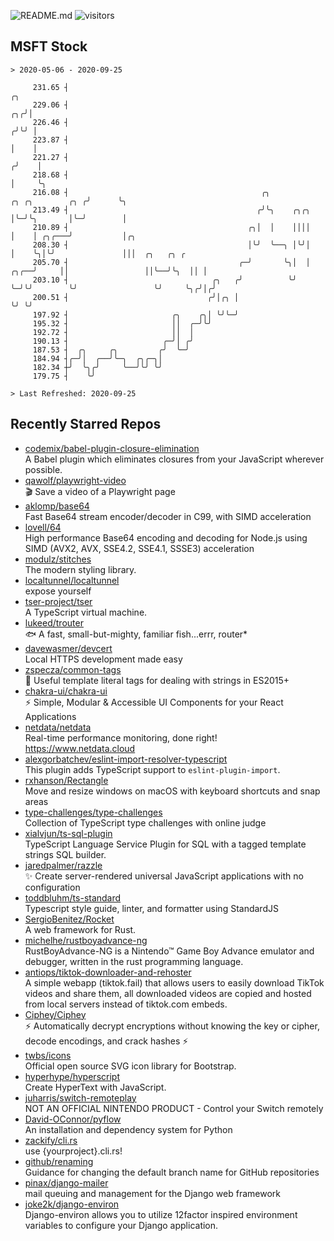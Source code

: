 ![README.md](https://github.com/Gerhut/Gerhut/workflows/README.md/badge.svg)
![visitors](https://visitors.vercel.app/Gerhut/Gerhut?token=8cf69d1f6813d272ef062726b6070c9be4ff72038cfe5a7ded7384a8da65d866)

## MSFT Stock

```
> 2020-05-06 - 2020-09-25

     231.65 ┤                                                                                  ╭╮                
     229.06 ┤                                                                               ╭╮╭╯│                
     226.46 ┤                                                                              ╭╯╰╯ │                
     223.87 ┤                                                                              │    │                
     221.27 ┤                                                                             ╭╯    │                
     218.68 ┤                                                                             │     ╰╮               
     216.08 ┤                                           ╭╮               ╭╮ ╭╮        ╭╮ ╭╯      ╰╮              
     213.49 ┤                                          ╭╯╰╮    ╭╮╭╮      │╰─╯╰╮       │╰─╯        │              
     210.89 ┤                                        ╭╮│  │    ││││      │    │ ╭╮╭───╯           │╭╮            
     208.30 ┤                                        │╰╯  ╰──╮ │╰╯│      │    ╰╮│╰╯               │││  ╭╮   ╭╮ ╭ 
     205.70 ┤                                      ╭─╯       ╰╮│  │ ╭╮╭──╯     ││                 ││╰──╯╰╮  ││ │ 
     203.10 ┤                                ╭╮   ╭╯          ╰╯  ╰─╯╰╯        ╰╯                 ╰╯     ╰╮╭╯│╭╯ 
     200.51 ┤                               ╭╯│╭╮ │                                                       ╰╯ ╰╯  
     197.92 ┤                       ╭╮    ╭╮│ ╰╯╰─╯                                                              
     195.32 ┤                       ││  ╭─╯╰╯                                                                    
     192.72 ┤                       ││  │                                                                        
     190.13 ┤                     ╭─╯│ ╭╯                                                                        
     187.53 ┤  ╭╮     ╭╮         ╭╯  ╰─╯                                                                         
     184.94 ┤╭─╯│  ╭──╯╰─╮  ╭╮╭─╮│                                                                               
     182.34 ┼╯  ╰╮╭╯     ╰──╯╰╯ ╰╯                                                                               
     179.75 ┤    ╰╯                                                                                              

> Last Refreshed: 2020-09-25
```

## Recently Starred Repos

- [codemix/babel-plugin-closure-elimination](https://github.com/codemix/babel-plugin-closure-elimination)  
  A Babel plugin which eliminates closures from your JavaScript wherever possible.
- [qawolf/playwright-video](https://github.com/qawolf/playwright-video)  
  🎬 Save a video of a Playwright page
- [aklomp/base64](https://github.com/aklomp/base64)  
  Fast Base64 stream encoder/decoder in C99, with SIMD acceleration
- [lovell/64](https://github.com/lovell/64)  
  High performance Base64 encoding and decoding for Node.js using SIMD (AVX2, AVX, SSE4.2, SSE4.1, SSSE3) acceleration
- [modulz/stitches](https://github.com/modulz/stitches)  
  The modern styling library.
- [localtunnel/localtunnel](https://github.com/localtunnel/localtunnel)  
  expose yourself
- [tser-project/tser](https://github.com/tser-project/tser)  
  A TypeScript virtual machine.
- [lukeed/trouter](https://github.com/lukeed/trouter)  
  :fish: A fast, small-but-mighty, familiar fish...errr, router*
- [davewasmer/devcert](https://github.com/davewasmer/devcert)  
  Local HTTPS development made easy
- [zspecza/common-tags](https://github.com/zspecza/common-tags)  
  🔖 Useful template literal tags for dealing with strings in ES2015+
- [chakra-ui/chakra-ui](https://github.com/chakra-ui/chakra-ui)  
  ⚡️ Simple, Modular & Accessible UI Components for your React Applications
- [netdata/netdata](https://github.com/netdata/netdata)  
  Real-time performance monitoring, done right! https://www.netdata.cloud
- [alexgorbatchev/eslint-import-resolver-typescript](https://github.com/alexgorbatchev/eslint-import-resolver-typescript)  
  This plugin adds TypeScript support to `eslint-plugin-import`.
- [rxhanson/Rectangle](https://github.com/rxhanson/Rectangle)  
  Move and resize windows on macOS with keyboard shortcuts and snap areas
- [type-challenges/type-challenges](https://github.com/type-challenges/type-challenges)  
  Collection of TypeScript type challenges with online judge
- [xialvjun/ts-sql-plugin](https://github.com/xialvjun/ts-sql-plugin)  
  TypeScript Language Service Plugin for SQL with a tagged template strings SQL builder.
- [jaredpalmer/razzle](https://github.com/jaredpalmer/razzle)  
  ✨ Create server-rendered universal JavaScript applications with no configuration
- [toddbluhm/ts-standard](https://github.com/toddbluhm/ts-standard)  
  Typescript style guide, linter, and formatter using StandardJS
- [SergioBenitez/Rocket](https://github.com/SergioBenitez/Rocket)  
  A web framework for Rust.
- [michelhe/rustboyadvance-ng](https://github.com/michelhe/rustboyadvance-ng)  
  RustBoyAdvance-NG is a Nintendo™ Game Boy Advance emulator and debugger, written in the rust programming language.
- [antiops/tiktok-downloader-and-rehoster](https://github.com/antiops/tiktok-downloader-and-rehoster)  
  A simple webapp (tiktok.fail) that allows users to easily download TikTok videos and share them, all downloaded videos are copied and hosted from local servers instead of tiktok.com embeds.
- [Ciphey/Ciphey](https://github.com/Ciphey/Ciphey)  
  ⚡ Automatically decrypt encryptions without knowing the key or cipher, decode encodings, and crack hashes ⚡
- [twbs/icons](https://github.com/twbs/icons)  
  Official open source SVG icon library for Bootstrap.
- [hyperhype/hyperscript](https://github.com/hyperhype/hyperscript)  
  Create HyperText with JavaScript.
- [juharris/switch-remoteplay](https://github.com/juharris/switch-remoteplay)  
  NOT AN OFFICIAL NINTENDO PRODUCT - Control your Switch remotely
- [David-OConnor/pyflow](https://github.com/David-OConnor/pyflow)  
  An installation and dependency system for Python
- [zackify/cli.rs](https://github.com/zackify/cli.rs)  
  use {yourproject}.cli.rs!
- [github/renaming](https://github.com/github/renaming)  
  Guidance for changing the default branch name for GitHub repositories
- [pinax/django-mailer](https://github.com/pinax/django-mailer)  
  mail queuing and management for the Django web framework
- [joke2k/django-environ](https://github.com/joke2k/django-environ)  
  Django-environ allows you to utilize 12factor inspired environment variables to configure your Django application.

